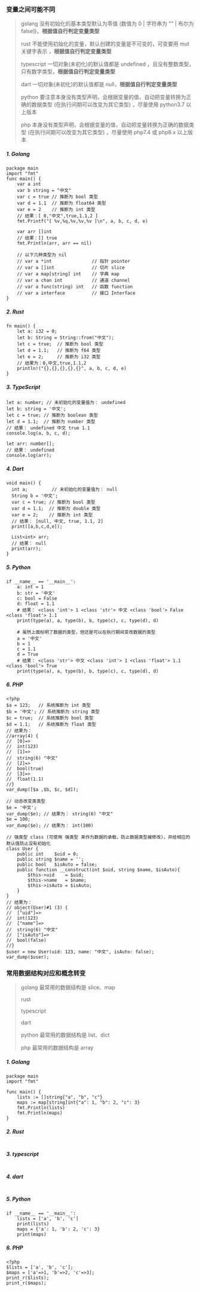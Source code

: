 ### 变量之间可能不同
> golang 没有初始化的基本类型默认为零值 (数值为 0 | 字符串为 "" | 布尔为 false])，**根据值自行判定变量类型**
>
> rust 不能使用初始化的变量，默认创建的变量是不可变的，可变要用 mut 关键字表示 ，**根据值自行判定变量类型**
>
> typescript 一切对象(未初化)的默认值都是 undefined ，且没有整数类型，只有数字类型，**根据值自行判定变量类型**
>
> dart 一切对象(未初化)的默认值都是 null，**根据值自行判定变量类型**
>
> python 要注意本身没有类型声明，会根据变量的值，自动把变量转换为正确的数据类型 (在执行间期可以改变为其它类型) ，尽量使用 python3.7 以上版本
>
> php 本身没有类型声明，会根据变量的值，自动把变量转换为正确的数据类型 (在执行间期可以改变为其它类型) ，尽量使用 php7.4 或 php8.x 以上版本
>

##### 1. Golang
```
package main
import "fmt"
func main() {
	var a int
	var b string = "中文"
	var c = true // 推断为 bool 类型
	var d = 1.1  // 推断为 float64 类型
	var e = 2    // 推断为 int 类型
	// 结果：[ 0,"中文",true,1.1,2 ]
	fmt.Printf("[ %v,%q,%v,%v,%v ]\n", a, b, c, d, e)

	var arr []int
	// 结果：[] true
	fmt.Println(arr, arr == nil)

	// 以下几种类型为 nil
	// var a *int               // 指针 pointer
	// var a []int              // 切片 slice
	// var a map[string] int    // 字典 map
	// var a chan int           // 通道 channel
	// var a func(string) int   // 函数 function
	// var a interface          // 接口 Interface
}
```

##### 2. Rust
```
fn main() {
    let a: i32 = 0;
    let b: String = String::from("中文");
    let c = true;  // 推断为 bool 类型
    let d = 1.1;   // 推断为 f64 类型
    let e = 2;     // 推断为 i32 类型
    // 结果为：0,中文,true,1.1,2
    println!("{},{},{},{},{}", a, b, c, d, e)
}
```

##### 3. TypeScript
```
let a: number; // 未初始化的变量值为： undefined
let b: string = '中文'; 
let c = true; // 推断为 boolean 类型
let d = 1.1;  // 推断为 number 类型
// 结果： undefined 中文 true 1.1
console.log(a, b, c, d);

let arr: number[];
// 结果： undefined
console.log(arr);
```

##### 4. Dart
```
void main() {
  int a;         // 未初始化的变量值为： null
  String b = '中文';
  var c = true; // 推断为 bool 类型
  var d = 1.1;  // 推断为 double 类型
  var e = 2;    // 推断为 int 类型
  // 结果： [null, 中文, true, 1.1, 2]
  print([a,b,c,d,e]);

  List<int> arr;
  // 结果： null
  print(arr);
}
```

##### 5. Python
```
if __name__ == '__main__':
    a: int = 1
    b: str = '中文'
    c: bool = False
    d: float = 1.1
    # 结果： <class 'int'> 1 <class 'str'> 中文 <class 'bool'> False <class 'float'> 1.1
    print(type(a), a, type(b), b, type(c), c, type(d), d)

    # 虽然上面标明了数据的类型，但还是可以在执行期间变改数据的类型
    a = '中文'
    b = 1
    c = 1.1
    d = True
    # 结果： <class 'str'> 中文 <class 'int'> 1 <class 'float'> 1.1 <class 'bool'> True
    print(type(a), a, type(b), b, type(c), c, type(d), d)

```

##### 6. PHP
```
<?php
$a = 123;   // 系统推断为 int 类型
$b = '中文'; // 系统推断为 string 类型
$c = true;  // 系统推断为 bool 类型
$d = 1.1;   // 系统推断为 float 类型
// 结果为：
//array(4) {
//  [0]=>
//  int(123)
//  [1]=>
//  string(6) "中文"
//  [2]=>
//  bool(true)
//  [3]=>
//  float(1.1)
//}
var_dump([$a ,$b, $c, $d]);

// 动态改变类类型
$e = '中文';
var_dump($e); // 结果为： string(6) "中文"
$e = 100;
var_dump($e); // 结果为： int(100)

// 强类型 class (可使用 强类型 来作为数据的承载，防止数据类型被修改)，并给相应的默认值防止没有初始化
class User {
    public int    $uid = 0;
    public string $name = '';
    public bool   $isAuto = false;
    public function __construct(int $uid, string $name, $isAuto){
        $this->uid    = $uid;
        $this->name   = $name;
        $this->isAuto = $isAuto;
    }
}
// 结果为：
// object(User)#1 (3) {
//  ["uid"]=>
//  int(123)
//  ["name"]=>
//  string(6) "中文"
//  ["isAuto"]=>
//  bool(false)
//}
$user = new User(uid: 123, name: "中文", isAuto: false);
var_dump($user);
```

### 常用数据结构对应和概念转变
> golang 最常用的数据结构是 slice、map
>
> rust
>
> typescript
>
> dart
>
> python 最常用的数据结构是 list、dict
>
> php 最常用的数据结构是 array
>

##### 1. Golang
```
package main
import "fmt"

func main() {
	lists := []string{"a", "b", "c"}
	maps := map[string]int{"a": 1, "b": 2, "c": 3}
	fmt.Println(lists)
	fmt.Println(maps)
}
```

##### 2. Rust
```

```

##### 3. typescript
```

```

##### 4. dart
```

```

##### 5. Python
```
if __name__ == '__main__':
    lists = ['a', 'b', 'c']
    print(lists)
    maps = {'a': 1, 'b': 2, 'c': 3}
    print(maps)

```

##### 6. PHP
```
<?php
$lists = ['a', 'b', 'c'];
$maps = ['a'=>1, 'b'=>2, 'c'=>3];
print_r($lists);
print_r($maps);
```
